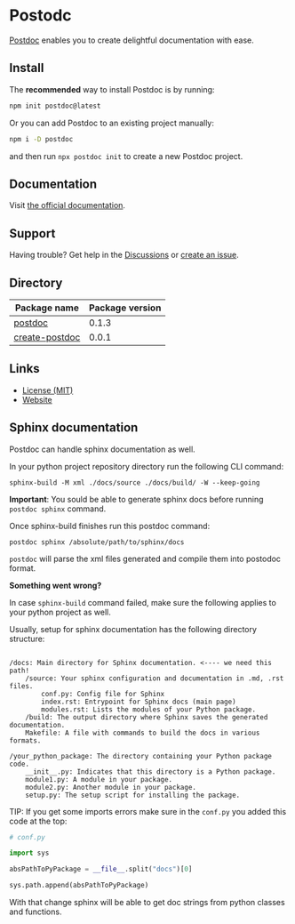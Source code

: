 # Postodc

<a href="https://postdoc.dev">Postdoc</a> enables you to create delightful documentation with ease.

## Install

The **recommended** way to install Postdoc is by running:

```bash
npm init postdoc@latest
```

Or you can add Postdoc to an existing project manually: 

```bash
npm i -D postdoc
```

and then run `npx postdoc init` to create a new Postdoc project.

## Documentation

Visit [the official documentation](https://postdoc.dev).

## Support

Having trouble? Get help in the [Discussions](https://github.com/PostDocJS/postdoc/discussions) or [create an issue](https://github.com/PostDocJS/postdoc/issues).

## Directory

| Package name                                | Package version |
|---------------------------------------------|-----------------|
| [postdoc](/PostDocJS/postdoc)               | 0.1.3           |
| [create-postdoc](/PostDocJS/create-postdoc) | 0.0.1           |

## Links

- [License (MIT)](LICENSE)
- [Website](https://postdoc.dev)


## Sphinx documentation

Postdoc can handle sphinx documentation as well. 

In your python project repository directory run the following CLI command:

```shell
sphinx-build -M xml ./docs/source ./docs/build/ -W --keep-going
```

**Important**: You sould be able to generate sphinx docs before running `postdoc sphinx` command.


Once sphinx-build finishes run this postdoc command:

```shell
postdoc sphinx /absolute/path/to/sphinx/docs
```

`postdoc` will parse the xml files generated and compile them into postodoc format.



**Something went wrong?**

In case `sphinx-build` command failed, make sure the following applies to your python project as well.  

Usually, setup for sphinx documentation has the following directory structure:

```

/docs: Main directory for Sphinx documentation. <---- we need this path!
    /source: Your sphinx configuration and documentation in .md, .rst files.
        conf.py: Config file for Sphinx
        index.rst: Entrypoint for Sphinx docs (main page)
        modules.rst: Lists the modules of your Python package.
    /build: The output directory where Sphinx saves the generated documentation.
    Makefile: A file with commands to build the docs in various formats.

/your_python_package: The directory containing your Python package code.
    __init__.py: Indicates that this directory is a Python package.
    module1.py: A module in your package.
    module2.py: Another module in your package.
    setup.py: The setup script for installing the package.

```

TIP: If you get some imports errors make sure in the `conf.py` you added this code at the top:  

```py
# conf.py

import sys

absPathToPyPackage = __file__.split("docs")[0]

sys.path.append(absPathToPyPackage)

```

With that change sphinx will be able to get doc strings from python classes and functions.




